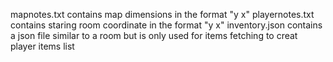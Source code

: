 mapnotes.txt contains map dimensions in the format "y x"
playernotes.txt contains staring room coordinate in the format "y x"
inventory.json contains a json file similar to a room but is only used for items fetching to creat player items list